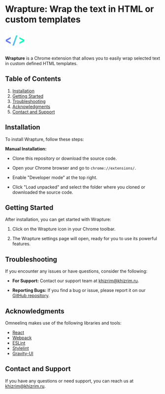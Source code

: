# Wrapture: Wrap the text in HTML or custom templates

![Wrapture Logo](public/images/icon-64.png)

**Wrapture** is a Chrome extension that allows you to easily wrap selected text in custom defined HTML templates.

## Table of Contents

1. [Installation](#installation)
2. [Getting Started](#getting-started)
3. [Troubleshooting](#troubleshooting)
4. [Acknowledgments](#acknowledgments)
5. [Contact and Support](#contact-and-support)

## Installation

To install Wrapture, follow these steps:

**Manual Installation:**

* Clone this repository or download the source code.

* Open your Chrome browser and go to `chrome://extensions/`.

* Enable "Developer mode" at the top right.

* Click "Load unpacked" and select the folder where you cloned or downloaded the source code.

## Getting Started

After installation, you can get started with Wrapture:

1. Click on the Wrapture icon in your Chrome toolbar.

2. The Wrapture settings page will open, ready for you to use its powerful features.


## Troubleshooting

If you encounter any issues or have questions, consider the following:

- **For Support:** Contact our support team at [khizrim@khizrim.ru](mailto:khizrim@khizrim.ru).

- **Reporting Bugs:** If you find a bug or issue, please report it on our [GitHub repository](https://github.com/khizrim/omneelinq/issues).


## Acknowledgments

Omneelinq makes use of the following libraries and tools:

- [React](https://reactjs.org/)
- [Webpack](https://webpack.js.org/)
- [ESLint](https://eslint.org/)
- [Stylelint](https://stylelint.io/)
- [Gravity-UI](https://gravity-ui.com/)

## Contact and Support

If you have any questions or need support, you can reach us at [khizrim@khizrim.ru](mailto:khizrim@khizrim.ru).
